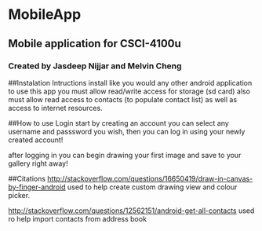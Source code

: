 # MobileApp
## Mobile application for CSCI-4100u
### Created by Jasdeep Nijjar and Melvin Cheng 

##Instalation Intructions
install like you would any other android application
to use this app you must allow read/write access for storage (sd card)
also must allow read access to contacts (to populate contact list)
as well as access to internet resources.

##How to use
Login start by creating an account you can select any username and passsword you wish,
then you can log in using your newly created account!

after logging in you can begin drawing your first image and save to your gallery right away!

##Citations 
http://stackoverflow.com/questions/16650419/draw-in-canvas-by-finger-android
used to help create custom drawing view and colour picker.

http://stackoverflow.com/questions/12562151/android-get-all-contacts
used ro help import contacts from address book